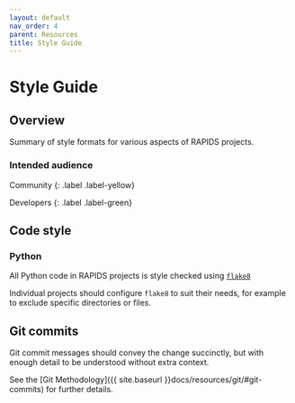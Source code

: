 ```yaml
---
layout: default
nav_order: 4
parent: Resources
title: Style Guide
---
```


# Style Guide

## Overview

Summary of style formats for various aspects of RAPIDS projects.

### Intended audience

Community
{: .label .label-yellow}

Developers
{: .label .label-green}

## Code style

### Python

All Python code in RAPIDS projects is style checked using [`flake8`](https://github.com/PyCQA/flake8)

Individual projects should configure `flake8` to suit their needs, for example to exclude specific directories or files.

## Git commits

Git commit messages should convey the change succinctly, but with enough detail to be understood without extra context.

See the [Git Methodology]({{ site.baseurl }}docs/resources/git/#git-commits) for further details.
